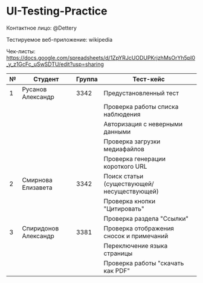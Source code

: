 # UI-Testing-Practice
Контактное лицо: @Dettery

Тестируемое веб-приложение: wikipedia

Чек-листы: https://docs.google.com/spreadsheets/d/1ZpYRJcUODUPKrjzhMsOrYh5pI0_y_z1GcFc_uSwSDTU/edit?usp=sharing

| №  | Студент               | Группа | Тест-кейс                                              |
|----|-----------------------|--------|--------------------------------------------------------|
| 1  | Русанов Александр     | 3342   | Предустановленный тест                                 |
|    |                       |        | Проверка работы cписка наблюдения                      |
|    |                       |        | Авторизация с неверными данными                        |
|    |                       |        | Проверка загрузки медиафайлов                          |
|    |                       |        | Проверка генерации короткого URL                       |
| 2  | Смирнова Елизавета    | 3342   | Поиск статьи (существующей/несуществующей)             |
|    |                       |        | Проверка кнопки "Цитировать"                           |
|    |                       |        | Проверка раздела "Ссылки"                              |
| 3  | Спиридонов Александр  | 3381   | Проверка отображения сносок и примечаний               |
|    |                       |        | Переключение языка страницы                            |
|    |                       |        | Проверка работы "скачать как PDF"                      |

